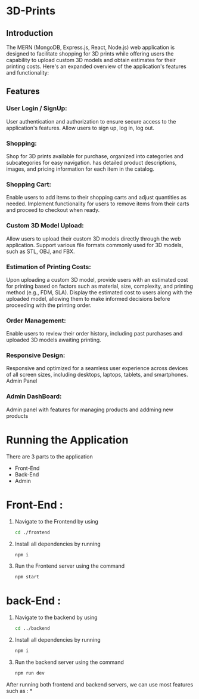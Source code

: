 # 3D-Prints

## Introduction

The MERN (MongoDB, Express.js, React, Node.js) web application is designed to facilitate shopping for 3D prints while offering users the capability to upload custom 3D models and obtain estimates for their printing costs. Here's an expanded overview of the application's features and functionality:

## Features

### User Login / SignUp:
User authentication and authorization to ensure secure access to the application's features.
Allow users to sign up, log in, log out.

### Shopping:
Shop for 3D prints available for purchase, organized into categories and subcategories for easy navigation.
has detailed product descriptions, images, and pricing information for each item in the catalog.

### Shopping Cart:
Enable users to add items to their shopping carts and adjust quantities as needed.
Implement functionality for users to remove items from their carts and proceed to checkout when ready.

### Custom 3D Model Upload:
Allow users to upload their custom 3D models directly through the web application.
Support various file formats commonly used for 3D models, such as STL, OBJ, and FBX.

### Estimation of Printing Costs:
Upon uploading a custom 3D model, provide users with an estimated cost for printing based on factors such as material, size, complexity, and printing method (e.g., FDM, SLA).
Display the estimated cost to users along with the uploaded model, allowing them to make informed decisions before proceeding with the printing order.

### Order Management:
Enable users to review their order history, including past purchases and uploaded 3D models awaiting printing.

### Responsive Design:
Responsive and optimized for a seamless user experience across devices of all screen sizes, including desktops, laptops, tablets, and smartphones.
Admin Panel

### Admin DashBoard:
Admin panel with features for managing products and addming new products

# Running the Application

There are 3 parts to the application

* Front-End
* Back-End
* Admin

# Front-End :
1. Navigate to the Frontend by using
   
   ```bash
   cd ./frontend
   ```
   
2. Install all dependencies by running
   
   ```bash
   npm i 
   ```
   
3. Run the Frontend server using the command

   ```bash
   npm start
   ```


# back-End :
1. Navigate to the backend by using
   
   ```bash
   cd ../backend
   ```
   
2. Install all dependencies by running
   
   ```bash
   npm i 
   ```
   
3. Run the backend server using the command

   ```bash
   npm run dev
   ```
    
After running both frontend and backend servers, we can use most features such as :
* 
    








